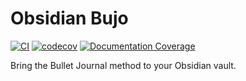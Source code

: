 # Obsidian Bujo

[![CI](https://github.com/brianrodri/obsidian-bujo/actions/workflows/CI.yml/badge.svg)](https://github.com/brianrodri/obsidian-bujo/actions/workflows/CI.yml) [![codecov](https://codecov.io/github/brianrodri/obsidian-bujo/graph/badge.svg?token=VMBGB2T9WO)](https://codecov.io/github/brianrodri/obsidian-bujo) [![Documentation Coverage](./coverage.svg)](https://github.com/brianrodri/obsidian-bujo/actions/workflows/generate-docs-coverage.yml)

Bring the Bullet Journal method to your Obsidian vault.
